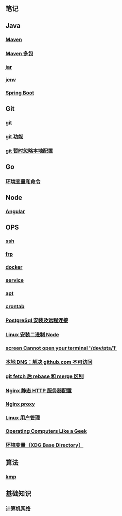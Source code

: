 ## 笔记

## Java

### [Maven](./maven/main.md)

### [Maven 多包](./maven/multiple_package.md)

### [jar](./jar/main.md)

### [jenv](./jenv/main.md)

### [Spring Boot](./spring_boot/main.md)

## Git

### [git](./git/main.md)

### [git 功能](./git_function_oriented/main.md)

### [git 暂时忽略本地配置](./git_ignore_local_config/main.md)

## Go

### [环境变量和命令](./go_commands_and_environment_variables/main.md)

## Node

### [Angular](./angular/main.md)

## OPS

### [ssh](./ssh/main.md)

### [frp](./frp/main.md)

### [docker](./docker/main.md)

### [service](./service/main.md)

### [apt](./apt/main.md)

### [crontab](./crontab/main.md)

### [PostgreSql 安装及远程连接](./postgresql/main.md)

### [Linux 安装二进制 Node](./linux_install_node/main.md)

### [screen Cannot open your terminal '/dev/pts/1'](./screen_Cannot_open_your_terminal/main.md)

### [本地 DNS：解决 github.com 不可访问](./local_dns/main.md)

### [git fetch 后 rebase 和 merge 区别](./git/fetch_and_merge/main.md)

### [Nginx 静态 HTTP 服务器配置](./nginx_http/main.md)

### [Nginx proxy](./nginx_proxy/main.md)

### [Linux 用户管理](/linux_user_management/main.md)

### [Operating Computers Like a Geek](./operating_computers_like_a_geek/main.md)

### [环境变量（XDG Base Directory）](./XDG/main.md)

## 算法

### [kmp](./kmp/main.md)

## 基础知识

### [计算机网络](./computer_network/main.md)
